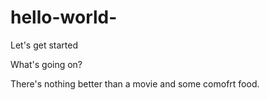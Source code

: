 # hello-world-
Let's get started 

What's going on?

There's nothing better than a movie and some comofrt food.

